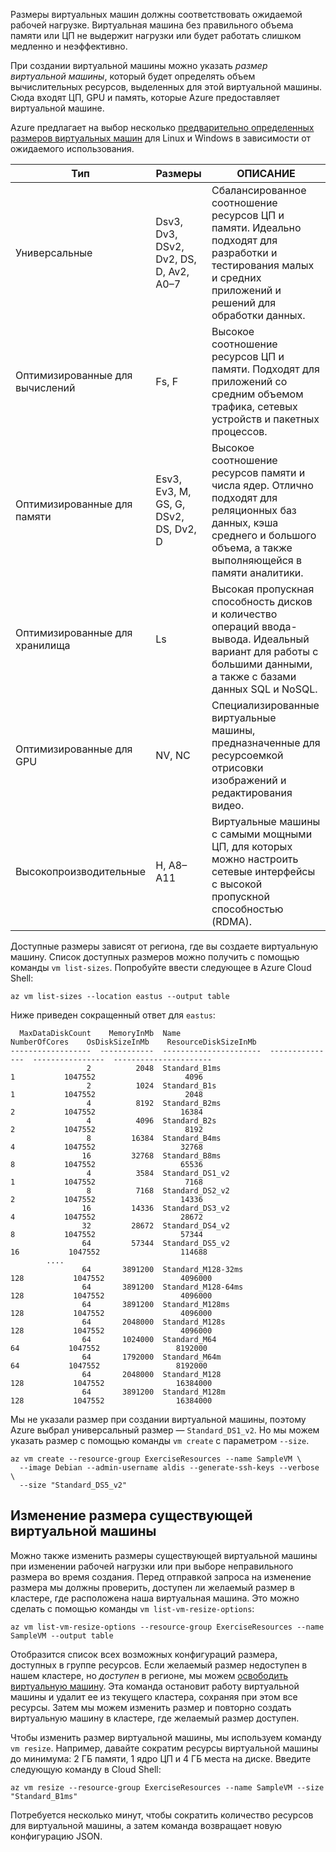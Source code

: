 Размеры виртуальных машин должны соответствовать ожидаемой рабочей нагрузке. Виртуальная машина без правильного объема памяти или ЦП не выдержит нагрузки или будет работать слишком медленно и неэффективно. 

При создании виртуальной машины можно указать _размер виртуальной машины_, который будет определять объем вычислительных ресурсов, выделенных для этой виртуальной машины. Сюда входят ЦП, GPU и память, которые Azure предоставляет виртуальной машине.

Azure предлагает на выбор несколько [предварительно определенных размеров виртуальных машин](https://docs.microsoft.com/azure/virtual-machines/linux/sizes) для Linux и Windows в зависимости от ожидаемого использования. 

| Тип | Размеры | ОПИСАНИЕ |
|------|-------|-------------|
| Универсальные   | Dsv3, Dv3, DSv2, Dv2, DS, D, Av2, A0–7 | Сбалансированное соотношение ресурсов ЦП и памяти. Идеально подходят для разработки и тестирования малых и средних приложений и решений для обработки данных. |
| Оптимизированные для вычислений | Fs, F | Высокое соотношение ресурсов ЦП и памяти. Подходят для приложений со средним объемом трафика, сетевых устройств и пакетных процессов. |
| Оптимизированные для памяти  | Esv3, Ev3, M, GS, G, DSv2, DS, Dv2, D   | Высокое соотношение ресурсов памяти и числа ядер. Отлично подходят для реляционных баз данных, кэша среднего и большого объема, а также выполняющейся в памяти аналитики. |
| Оптимизированные для хранилища | Ls | Высокая пропускная способность дисков и количество операций ввода-вывода. Идеальный вариант для работы с большими данными, а также с базами данных SQL и NoSQL. |
| Оптимизированные для GPU | NV, NC | Специализированные виртуальные машины, предназначенные для ресурсоемкой отрисовки изображений и редактирования видео. |
| Высокопроизводительные | H, A8–A11 | Виртуальные машины с самыми мощными ЦП, для которых можно настроить сетевые интерфейсы с высокой пропускной способностью (RDMA). | 

Доступные размеры зависят от региона, где вы создаете виртуальную машину. Список доступных размеров можно получить с помощью команды `vm list-sizes`. Попробуйте ввести следующее в Azure Cloud Shell:

```azurecli
az vm list-sizes --location eastus --output table
```

Ниже приведен сокращенный ответ для `eastus`:

```
  MaxDataDiskCount    MemoryInMb  Name                      NumberOfCores    OsDiskSizeInMb    ResourceDiskSizeInMb
------------------  ------------  ----------------------  ---------------  ----------------  ----------------------
                 2          2048  Standard_B1ms                         1           1047552                    4096
                 2          1024  Standard_B1s                          1           1047552                    2048
                 4          8192  Standard_B2ms                         2           1047552                   16384
                 4          4096  Standard_B2s                          2           1047552                    8192
                 8         16384  Standard_B4ms                         4           1047552                   32768
                16         32768  Standard_B8ms                         8           1047552                   65536
                 4          3584  Standard_DS1_v2                       1           1047552                    7168
                 8          7168  Standard_DS2_v2                       2           1047552                   14336
                16         14336  Standard_DS3_v2                       4           1047552                   28672
                32         28672  Standard_DS4_v2                       8           1047552                   57344
                64         57344  Standard_DS5_v2                      16           1047552                  114688
        ....
                64       3891200  Standard_M128-32ms                  128           1047552                 4096000
                64       3891200  Standard_M128-64ms                  128           1047552                 4096000
                64       3891200  Standard_M128ms                     128           1047552                 4096000
                64       2048000  Standard_M128s                      128           1047552                 4096000
                64       1024000  Standard_M64                         64           1047552                 8192000
                64       1792000  Standard_M64m                        64           1047552                 8192000
                64       2048000  Standard_M128                       128           1047552                16384000
                64       3891200  Standard_M128m                      128           1047552                16384000
```

Мы не указали размер при создании виртуальной машины, поэтому Azure выбрал универсальный размер — `Standard_DS1_v2`. Но мы можем указать размер с помощью команды `vm create` с параметром `--size`.

```azurecli
az vm create --resource-group ExerciseResources --name SampleVM \
  --image Debian --admin-username aldis --generate-ssh-keys --verbose \
  --size "Standard_DS5_v2"
```

## <a name="resizing-an-existing-vm"></a>Изменение размера существующей виртуальной машины
Можно также изменить размеры существующей виртуальной машины при изменении рабочей нагрузки или при выборе неправильного размера во время создания. Перед отправкой запроса на изменение размера мы должны проверить, доступен ли желаемый размер в кластере, где расположена наша виртуальная машина. Это можно сделать с помощью команды `vm list-vm-resize-options`:

```azurecli
az vm list-vm-resize-options --resource-group ExerciseResources --name SampleVM --output table
```

Отобразится список всех возможных конфигураций размера, доступных в группе ресурсов. Если желаемый размер недоступен в нашем кластере, но _доступен_ в регионе, мы можем [освободить виртуальную машину](https://docs.microsoft.com/cli/azure/vm?view=azure-cli-latest#az-vm-deallocate). Эта команда остановит работу виртуальной машины и удалит ее из текущего кластера, сохраняя при этом все ресурсы. Затем мы можем изменить размер и повторно создать виртуальную машину в кластере, где желаемый размер доступен.

Чтобы изменить размер виртуальной машины, мы используем команду `vm resize`. Например, давайте сократим ресурсы виртуальной машины до минимума: 2 ГБ памяти, 1 ядро ЦП и 4 ГБ места на диске. Введите следующую команду в Cloud Shell:

```azurecli
az vm resize --resource-group ExerciseResources --name SampleVM --size "Standard_B1ms"
```

Потребуется несколько минут, чтобы сократить количество ресурсов для виртуальной машины, а затем команда возвращает новую конфигурацию JSON.